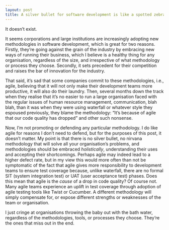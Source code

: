 ```yaml
---
layout: post
title: A silver bullet for software development is like a spotted zebra
---
```


It doesn’t exist. 

It seems corporations and large institutions are increasingly adopting new methodologies in software development, which is great for two reasons. Firstly, they’re going against the grain of the industry by embracing new ways of running their business, which I believe is a healthy thing for any organisation, regardless of the size, and irrespective of what methodology or process they choose. Secondly, it sets precedent for their competition and raises the bar of innovation for the industry. 

That said, it’s sad that some companies commit to these methodologies, i.e., agile, believing that it will not only make their development teams more productive, it will also do their laundry. Then, several months down the track when they realise that it’s no easier to run a large organisation faced with the regular issues of human resource management, communication, blah blah, than it was when they were using waterfall or whatever style they espoused previously, they blame the methodology: “It’s because of agile that our code quality has dropped” and other such nonsense.

Now, I’m not promoting or defending any particular methodology. I do like agile for reasons I don’t need to defend, but for the purposes of this post, it doesn’t matter. My point is that there is no silver bullet, no nirvana methodology that will solve all your organisation’s problems, and methodologies should be embraced *holistically*, understanding their uses and accepting their shortcomings. Perhaps agile may indeed lead to a higher defect rate, but in my view this would more often than not be symptomatic of the fact that agile gives more responsibility to development teams to ensure test coverage because, unlike waterfall, there are no formal SIT (system integration test) or UAT (user acceptance test) phases. Does this mean that agile is the _cause_ of a drop in code quality? Of course not. Many agile teams experience an uplift in test coverage through adoption of agile testing tools like Twist or Cucumber. A different methodology will simply compensate for, or expose different strengths or weaknesses of the team or organisation.

I just cringe at organisations throwing the baby out with the bath water, regardless of the methodologies, tools, or processes they choose. They’re the ones that miss out in the end.